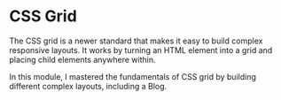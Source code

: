 # CSS Grid

The CSS grid is a newer standard that makes it easy to build complex responsive layouts. It works by turning an HTML element into a grid and placing child elements anywhere within.  

In this module, I mastered the fundamentals of CSS grid by building different complex layouts, including a Blog.